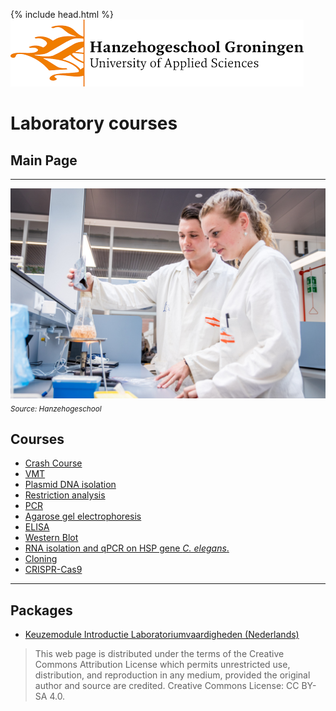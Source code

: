 {% include head.html %}
![Hanze](./hanze/hanze.png)

# Laboratory courses

## Main Page
---

![Pic](./impression/impression.jpg)
*<sub>Source: Hanzehogeschool</sub>*

## Courses
- [Crash Course](./short/short.md) 
- [VMT](./vmt/00_vmt_index.md) 
- [Plasmid DNA isolation](./nucleic_acid_isolation/nucleic_acid_isolation.md) 
- [Restriction analysis](./restriction_analysis/restriction_analysis.md) 
- [PCR](./pcr/pcr.md) 
- [Agarose gel electrophoresis](./agerose_gel_electrophoresis/agerose_gel_electropheresis.md)
- [ELISA](./elisa/elisa.md) 
- [Western Blot](./western_blot/western_blot.md) 
- [RNA isolation and qPCR on HSP gene *C. elegans*. ](./elegans/elegans.md) 
- [Cloning](./cloning/cloning.md) 
- [CRISPR-Cas9](./crispr/crispr.md) 

--- 

## Packages

- [Keuzemodule Introductie Laboratoriumvaardigheden (Nederlands)](./intro_lab/intro_lab.md)


>This web page is distributed under the terms of the Creative Commons Attribution License which permits unrestricted use, distribution, and reproduction in any medium, provided the original author and source are credited.
>Creative Commons License: CC BY-SA 4.0.

